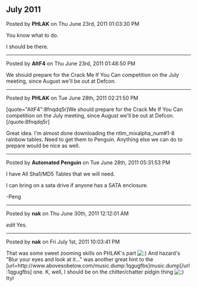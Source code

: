 ## July 2011
Posted by **PHLAK** on Thu June 23rd, 2011 01:03:30 PM

You know what to do.

I should be there.

--------------------------------------------------------------------------------

Posted by **AltF4** on Thu June 23rd, 2011 01:48:50 PM

We should prepare for the Crack Me If You Can competition on the July meeting, since August we'll be out at Defcon.

--------------------------------------------------------------------------------

Posted by **PHLAK** on Tue June 28th, 2011 02:21:50 PM

[quote=&quot;AltF4&quot;:8fnqdq5r]We should prepare for the Crack Me If You Can competition on the July meeting, since August we'll be out at Defcon.[/quote:8fnqdq5r]

Great idea.  I'm almost done downloading the ntlm_mixalpha_num#1-8 rainbow tables.  Need to get them to Penguin.  Anything else we can do to prepare would be nice as well.

--------------------------------------------------------------------------------

Posted by **Automated Penguin** on Tue June 28th, 2011 05:31:53 PM

I have All Sha1/MD5 Tables that we will need.

I can bring on a sata drive if anyone has a SATA enclosure.

-Peng

--------------------------------------------------------------------------------

Posted by **nak** on Thu June 30th, 2011 12:12:01 AM

*edit*
Yes.

--------------------------------------------------------------------------------

Posted by **nak** on Fri July 1st, 2011 10:03:41 PM

That was some sweet zooming skills on PHLAK's part <!-- s:) --><img src="{SMILIES_PATH}/icon_e_smile.gif" alt=":)" title="Smile" /><!-- s:) -->
And hazard's &quot;Blur your eyes and look at it...&quot; was another great hint to the [url=http&#58;//www&#46;abovesobelow&#46;com/music&#46;dump:1qgugfbs]music.dump[/url:1qgugfbs] one.
K, well, I should be on the chitter/chatter pidgin thing <!-- s;) --><img src="{SMILIES_PATH}/icon_e_wink.gif" alt=";)" title="Wink" /><!-- s;) --> ttyl
